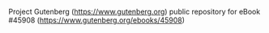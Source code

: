 Project Gutenberg (https://www.gutenberg.org) public repository for eBook #45908 (https://www.gutenberg.org/ebooks/45908)

